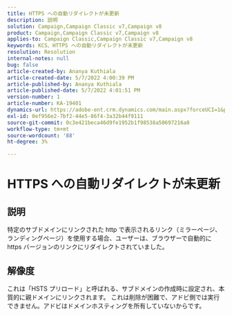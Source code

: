 ```yaml
---
title: HTTPS への自動リダイレクトが未更新
description: 説明
solution: Campaign,Campaign Classic v7,Campaign v8
product: Campaign,Campaign Classic v7,Campaign v8
applies-to: Campaign Classic,Campaign Classic v7,Campaign v8
keywords: KCS、HTTPS への自動リダイレクトが未更新
resolution: Resolution
internal-notes: null
bug: false
article-created-by: Ananya Kuthiala
article-created-date: 5/7/2022 4:00:39 PM
article-published-by: Ananya Kuthiala
article-published-date: 5/7/2022 4:01:51 PM
version-number: 1
article-number: KA-19401
dynamics-url: https://adobe-ent.crm.dynamics.com/main.aspx?forceUCI=1&pagetype=entityrecord&etn=knowledgearticle&id=0a8b07d3-1ece-ec11-a7b5-0022480a8e40
exl-id: 0ef956e2-7bf2-44e5-86f4-3a32b44f9111
source-git-commit: 0c3e421beca46d9fe1952b1f98538a50697216a0
workflow-type: tm+mt
source-wordcount: '88'
ht-degree: 3%

---
```


# HTTPS への自動リダイレクトが未更新

## 説明

特定のサブドメインにリンクされた http で表示されるリンク（ミラーページ、ランディングページ）を使用する場合、ユーザーは、ブラウザーで自動的に https バージョンのリンクにリダイレクトされていました。

## 解像度


これは「HSTS プリロード」と呼ばれる、サブドメインの作成時に設定され、本質的に親ドメインにリンクされます。 これは削除が困難で、アドビ側では実行できません。アドビはドメインホスティングを所有していないからです。
